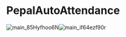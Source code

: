 # PepalAutoAttendance

![main_85Hyfhoo6N](https://github.com/Waddenn/PepalAutoAttendance/assets/115143365/77c8ce4b-8142-42b7-94fb-26c44706c20e)![main_if64ezf90r](https://github.com/Waddenn/PepalAutoAttendance/assets/115143365/f13dfd3d-8dfa-489c-94c1-773224055d69)

